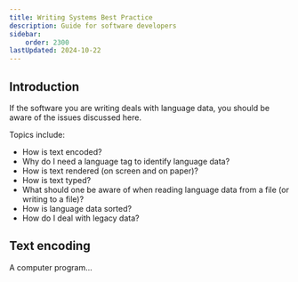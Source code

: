 ```yaml
---
title: Writing Systems Best Practice
description: Guide for software developers
sidebar:
    order: 2300
lastUpdated: 2024-10-22
---
```


## Introduction

If the software you are writing deals with language data, you should be aware of the issues discussed here. 

Topics include:
- How is text encoded?
- Why do I need a language tag to identify language data?
- How is text rendered (on screen and on paper)?
- How is text typed?
- What should one be aware of when reading language data from a file (or writing to a file)?
- How is language data sorted?
- How do I deal with legacy data?

## Text encoding

A computer program...

